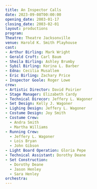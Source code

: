 ```yaml
---
title: An Inspector Calls
date: 2023-09-08T00:00:00
opening_date: 2003-01-17
closing_date: 2003-02-01
layout: productions
program:
Theatre: Theatre Jacksonville
venue: Harold K. Smith Playhouse
cast:
- Arthur Birling: Mark Wright
- Gerald Croft: Carl Baum
- Sheila Birling: Ashley Brumby
- Sybil Birling: Korina L. Barber
- Edna: Cecilia Musallem
- Eric Birling: Zachary Price
- Inspector Goole: Roger Lowe
crew:
- Artistic Director: David Poirier
- Stage Manager: Elizabeth Cardy
- Technical Direcor: Jeffery L. Wagoner
- Set Design: Kelly J. Wagoner
- Lighing Design: Jeffery L. Wagoner
- Costume Design: Joy Smith
- Costume Crew:
  - Andra Smith
  - Martha Williams
- Running Crew:
  - Jeffery L. Wagoner
  - Lois Bryan
  - John Gibson
- Light Board Operation: Gloria Pepe
- Technical Assistant: Dorothy Deane
- Set Construction:
  - Dorothy Deane
  - Jason Henley
  - Sara Henley
orchestra:
---
```


